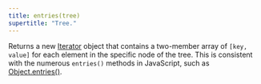 ```yaml
---
title: entries(tree)
supertitle: "Tree."
---
```


Returns a new [Iterator](https://developer.mozilla.org/en-US/docs/Web/JavaScript/Reference/Global_Objects/Iterator) object that contains a two-member array of `[key, value]` for each element in the specific node of the tree. This is consistent with the numerous `entries()` methods in JavaScript, such as [Object.entries()](https://developer.mozilla.org/en-US/docs/Web/JavaScript/Reference/Global_Objects/Object/entries).
